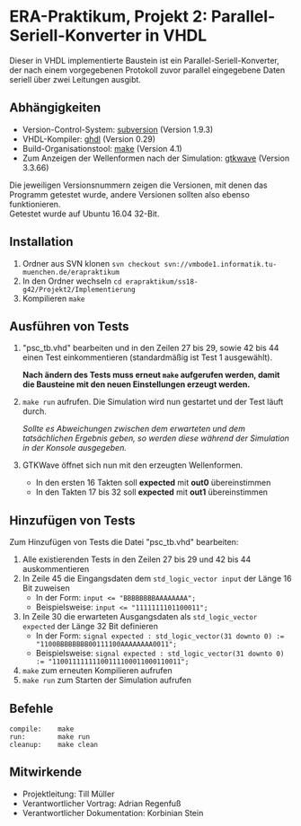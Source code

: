 ERA-Praktikum, Projekt 2: Parallel-Seriell-Konverter in VHDL
============================================================

Dieser in VHDL implementierte Baustein ist ein Parallel-Seriell-Konverter, der
nach einem vorgegebenen Protokoll zuvor parallel eingegebene Daten seriell
über zwei Leitungen ausgibt.

Abhängigkeiten
--------------

* Version-Control-System: [subversion](https://subversion.apache.org/) (Version 1.9.3)
* VHDL-Kompiler: [ghdl](http://ghdl.free.fr/) (Version 0.29)
* Build-Organisationstool: [make](https://www.gnu.org/software/make/) (Version 4.1)
* Zum Anzeigen der Wellenformen nach der Simulation: [gtkwave](http://gtkwave.sourceforge.net/) (Version 3.3.66)

Die jeweiligen Versionsnummern zeigen die Versionen, mit denen das Programm getestet wurde, andere Versionen sollten also ebenso funktionieren.  
Getestet wurde auf Ubuntu 16.04 32-Bit.

Installation
------------

1. Ordner aus SVN klonen `svn checkout svn://vmbode1.informatik.tu-muenchen.de/erapraktikum`
2. In den Ordner wechseln `cd erapraktikum/ss18-g42/Projekt2/Implementierung`
3. Kompilieren `make`

Ausführen von Tests
-------------------

1. "psc_tb.vhd" bearbeiten und in den Zeilen 27 bis 29, sowie 42 bis 44 einen Test einkommentieren (standardmäßig ist Test 1 ausgewählt).

    **Nach ändern des Tests muss erneut `make` aufgerufen werden, damit die Bausteine mit den neuen Einstellungen erzeugt werden.**

2. `make run` aufrufen. Die Simulation wird nun gestartet und der Test läuft durch.

    _Sollte es Abweichungen zwischen dem erwarteten und dem tatsächlichen Ergebnis geben, so werden diese während der Simulation in der Konsole ausgegeben._

3. GTKWave öffnet sich nun mit den erzeugten Wellenformen.
    * In den ersten 16 Takten soll **expected** mit **out0** übereinstimmen
    * In den Takten 17 bis 32 soll **expected** mit **out1** übereinstimmen

Hinzufügen von Tests
--------------------

Zum Hinzufügen von Tests die Datei "psc_tb.vhd" bearbeiten:

1. Alle existierenden Tests in den Zeilen 27 bis 29 und 42 bis 44 auskommentieren
2. In Zeile 45 die Eingangsdaten dem `std_logic_vector input` der Länge 16 Bit zuweisen
    * In der Form: `input <= "BBBBBBBBAAAAAAAA";`
    * Beispielsweise: `input <= "1111111101100011";`
3. In Zeile 30 die erwarteten Ausgangsdaten als `std_logic_vector expected` der Länge 32 Bit definieren
    * In der Form: `signal expected : std_logic_vector(31 downto 0) := "1100BBBBBBBB00111100AAAAAAAA0011";`
    * Beispielsweise: `signal expected : std_logic_vector(31 downto 0) := "11001111111100111100011000110011";`
4. `make` zum erneuten Kompilieren aufrufen
5. `make run` zum Starten der Simulation aufrufen


Befehle
-------

    compile:    make
    run:        make run
    cleanup:    make clean
    
Mitwirkende
-----------
* Projektleitung: Till Müller
* Verantwortlicher Vortrag: Adrian Regenfuß
* Verantwortlicher Dokumentation: Korbinian Stein